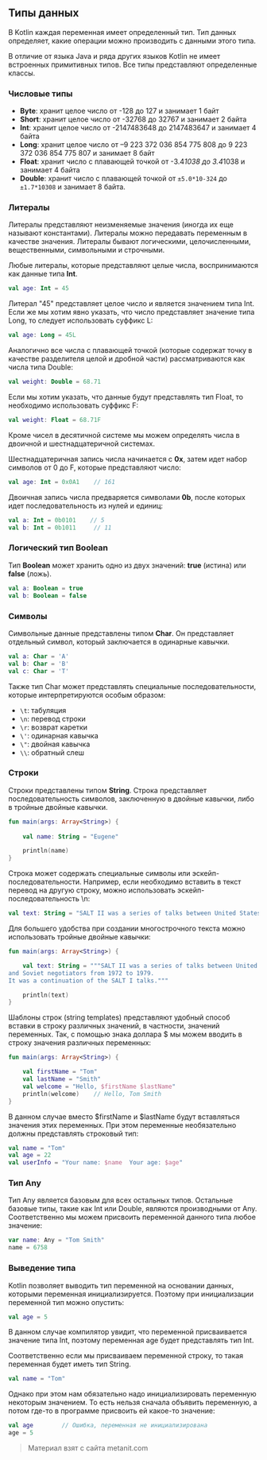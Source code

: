 ## Типы данных

В Kotlin каждая переменная имеет определенный тип. Тип данных определяет, какие операции можно производить с данными этого типа.

В отличие от языка Java и ряда других языков Kotlin не имеет встроенных примитивных типов. Все типы представляют определенные классы.

### Числовые типы
- **Byte**: хранит целое число от -128 до 127 и занимает 1 байт
- **Short**: хранит целое число от -32768 до 32767 и занимает 2 байта
- **Int**: хранит целое число от -2147483648 до 2147483647 и занимает 4 байта
- **Long**: хранит целое число от –9 223 372 036 854 775 808 до 9 223 372 036 854 775 807 и занимает 8 байт
- **Float**: хранит число с плавающей точкой от -3.4*1038 до 3.4*1038 и занимает 4 байта
- **Double**: хранит число с плавающей точкой от `±5.0*10-324` до `±1.7*10308` и 
занимает 8 байта.

### Литералы

Литералы представляют неизменяемые значения (иногда их еще называют константами). Литералы можно передавать переменным в качестве значения. Литералы бывают логическими, целочисленными, вещественными, символьными и строчными.

Любые литералы, которые представляют целые числа, воспринимаются как данные типа **Int**.

```kotlin
val age: Int = 45
```

Литерал "45" представляет целое число и является значением типа Int. Если же мы хотим явно указать, что число представляет значение типа Long, то следует использовать суффикс L:

```kotlin
val age: Long = 45L
```

Аналогично все числа с плавающей точкой (которые содержат точку в качестве разделителя целой и дробной части) рассматриваются как числа типа Double:

```kotlin
val weight: Double = 68.71
```

Если мы хотим указать, что данные будут представлять тип Float, то необходимо использовать суффикс F:

```kotlin
val weight: Float = 68.71F
```

Кроме чисел в десятичной системе мы можем определять числа в двоичной и шестнадцатеричной системах.

Шестнадцатеричная запись числа начинается с **0x**, затем идет набор символов от 0 до F, которые представляют число:

```kotlin
val age: Int = 0x0A1    // 161
```

Двоичная запись числа предваряется символами **0b**, после которых идет последовательность из нулей и единиц:

```kotlin
val a: Int = 0b0101    // 5
val b: Int = 0b1011     // 11
```

### Логический тип Boolean

Тип **Boolean** может хранить одно из двух значений: **true** (истина) или **false** (ложь).

```kotlin
val a: Boolean = true
val b: Boolean = false
```

### Символы

Символьные данные представлены типом **Char**. Он представляет отдельный символ, который заключается в одинарные кавычки.

```kotlin
val a: Char = 'A'
val b: Char = 'B'
val c: Char = 'T'
```

Также тип Char может представлять специальные последовательности, которые интерпретируются особым образом:
- `\t`: табуляция
- `\n`: перевод строки
- `\r`: возврат каретки
- `\'`: одинарная кавычка
- `\"`: двойная кавычка
- `\\`: обратный слеш

### Строки

Строки представлены типом **String**. Строка представляет последовательность символов, заключенную в двойные кавычки, либо в тройные двойные кавычки.

```kotlin
fun main(args: Array<String>) {
    
    val name: String = "Eugene"

    println(name)
}
```

Строка может содержать специальные символы или эскейп-последовательности. Например, если необходимо вставить в текст перевод на другую строку, можно использовать эскейп-последовательность \n:

```kotlin
val text: String = "SALT II was a series of talks between United States \n and Soviet negotiators from 1972 to 1979"
```

Для большего удобства при создании многострочного текста можно использовать тройные двойные кавычки:

```kotlin
fun main(args: Array<String>) {

    val text: String = """SALT II was a series of talks between United States
and Soviet negotiators from 1972 to 1979.
It was a continuation of the SALT I talks."""

    println(text)
}
```

Шаблоны строк (string templates) представляют удобный способ вставки в строку различных значений, в частности, значений переменных. Так, с помощью знака доллара $ мы можем вводить в строку значения различных переменных:

```kotlin
fun main(args: Array<String>) {

    val firstName = "Tom"
    val lastName = "Smith"
    val welcome = "Hello, $firstName $lastName"
    println(welcome)    // Hello, Tom Smith
}
```

В данном случае вместо $firstName и $lastName будут вставляться значения этих переменных. При этом переменные необязательно должны представлять строковый тип:

```kotlin
val name = "Tom"
val age = 22
val userInfo = "Your name: $name  Your age: $age"
```

### Тип Any

Тип Any является базовым для всех остальных типов. Остальные базовые типы, такие как Int или Double, являются производными от Any. Соответственно мы можем присвоить переменной данного типа любое значение:

```kotlin
var name: Any = "Tom Smith"
name = 6758
```

### Выведение типа

Kotlin позволяет выводить тип переменной на основании данных, которыми переменная инициализируется. Поэтому при инициализации переменной тип можно опустить:

```kotlin
val age = 5
```

В данном случае компилятор увидит, что переменной присваивается значение типа Int, поэтому переменная age будет представлять тип Int.

Соответственно если мы присваиваем переменной строку, то такая переменная будет иметь тип String.

```kotlin
val name = "Tom"
```

Однако при этом нам обязательно надо инициализировать переменную некоторым значением. То есть нельзя сначала объявить переменную, а потом где-то в программе присвоить ей какое-то значение:

```kotlin
val age        // Ошибка, переменная не инициализирована
age = 5
```


> Материал взят с сайта metanit.com